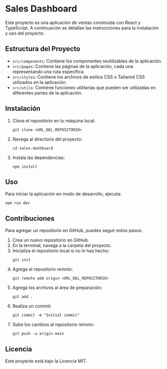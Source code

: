 # Sales Dashboard

Este proyecto es una aplicación de ventas construida con React y TypeScript. A continuación se detallan las instrucciones para la instalación y uso del proyecto.

## Estructura del Proyecto

- `src/components`: Contiene los componentes reutilizables de la aplicación.
- `src/pages`: Contiene las páginas de la aplicación, cada una representando una ruta específica.
- `src/styles`: Contiene los archivos de estilos CSS o Tailwind CSS utilizados en la aplicación.
- `src/utils`: Contiene funciones utilitarias que pueden ser utilizadas en diferentes partes de la aplicación.

## Instalación

1. Clona el repositorio en tu máquina local:
   ```
   git clone <URL_DEL_REPOSITORIO>
   ```
2. Navega al directorio del proyecto:
   ```
   cd sales-dashboard
   ```
3. Instala las dependencias:
   ```
   npm install
   ```

## Uso

Para iniciar la aplicación en modo de desarrollo, ejecuta:
```
npm run dev
```

## Contribuciones

Para agregar un repositorio en GitHub, puedes seguir estos pasos:

1. Crea un nuevo repositorio en GitHub.
2. En la terminal, navega a la carpeta del proyecto.
3. Inicializa el repositorio local si no lo has hecho:
   ```
   git init
   ```
4. Agrega el repositorio remoto:
   ```
   git remote add origin <URL_DEL_REPOSITORIO>
   ```
5. Agrega los archivos al área de preparación:
   ```
   git add .
   ```
6. Realiza un commit:
   ```
   git commit -m "Initial commit"
   ```
7. Sube los cambios al repositorio remoto:
   ```
   git push -u origin main
   ```

## Licencia

Este proyecto está bajo la Licencia MIT.